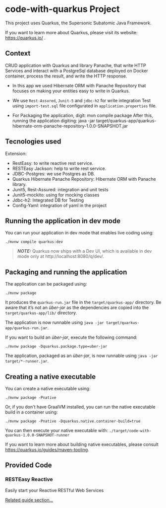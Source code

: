 # code-with-quarkus Project

This project uses Quarkus, the Supersonic Subatomic Java Framework.

If you want to learn more about Quarkus, please visit its website: https://quarkus.io/ .

## Context
CRUD application with Quarkus and library Panache, that write HTTP Services and interact with a PostgreSql database deployed on 
Docker container, process the result, and write the HTTP response.

- In this app we used Hibernate ORM with Panache Repository that focuses on making your entities easy to write in Quarkus.
- We use `Rest-Assured`, `Junit-5` and `jdbc-h2` for write integration Test using `import-test.sql` file configurated in
`application.properties` file.

- For Packaging the application, digit: mvn compile package
  After this, running the application digiting: 
  java -jar target/quarkus-app/quarkus-hibernate-orm-panache-repository-1.0.0-SNAPSHOT.jar

## Tecnologies used
Extension:
- RestEasy: to write reactive rest service.
- RESTEasy Jackson: help to write rest service.
- JDBC-Postgres: we use Postgres as DB.
- Quarkus Hibernate Panache Repository: Hibernate ORM with Panache library.
- Junit5, Rest-Assured: integration and unit tests
- Junit5-mockito: using for mocking classes
- Jdbc-h2: Integrated DB for Testing
- Config-Yaml: integration of yaml in the project

## Running the application in dev mode

You can run your application in dev mode that enables live coding using:
```shell script
./mvnw compile quarkus:dev
```

> **_NOTE:_**  Quarkus now ships with a Dev UI, which is available in dev mode only at http://localhost:8080/q/dev/.

## Packaging and running the application

The application can be packaged using:
```shell script
./mvnw package
```
It produces the `quarkus-run.jar` file in the `target/quarkus-app/` directory.
Be aware that it’s not an _über-jar_ as the dependencies are copied into the `target/quarkus-app/lib/` directory.

The application is now runnable using `java -jar target/quarkus-app/quarkus-run.jar`.

If you want to build an _über-jar_, execute the following command:
```shell script
./mvnw package -Dquarkus.package.type=uber-jar
```

The application, packaged as an _über-jar_, is now runnable using `java -jar target/*-runner.jar`.

## Creating a native executable

You can create a native executable using: 
```shell script
./mvnw package -Pnative
```

Or, if you don't have GraalVM installed, you can run the native executable build in a container using: 
```shell script
./mvnw package -Pnative -Dquarkus.native.container-build=true
```

You can then execute your native executable with: `./target/code-with-quarkus-1.0.0-SNAPSHOT-runner`

If you want to learn more about building native executables, please consult https://quarkus.io/guides/maven-tooling.

## Provided Code

### RESTEasy Reactive

Easily start your Reactive RESTful Web Services

[Related guide section...](https://quarkus.io/guides/getting-started-reactive#reactive-jax-rs-resources)
